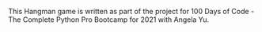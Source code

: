 This Hangman game is written as part of the project for 100 Days of Code - The Complete Python Pro Bootcamp for 2021 with Angela Yu.
